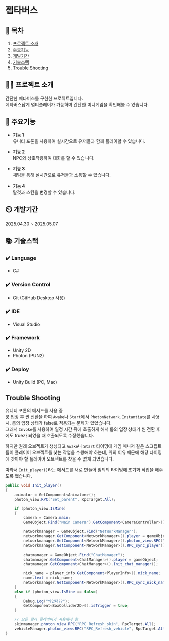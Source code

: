 # 젭타버스

## 📖 목차
1. [프로젝트 소개](#프로젝트-소개)
2. [주요기능](#주요기능)
3. [개발기간](#개발기간)
4. [기술스택](#기술스택)
5. [Trouble Shooting](#trouble-shooting)
    
## 👨‍🏫 프로젝트 소개
간단한 메타버스를 구현한 프로젝트입니다.  
메타버스답게 멀티플레이가 가능하며 간단한 미니게임을 확인해볼 수 있습니다.

## 💜 주요기능

- **기능 1**  
  유니티 포톤을 사용하여 실시간으로 유저들과 함께 플레이할 수 있습니다.

- **기능 2**  
  NPC와 상호작용하여 대화를 할 수 있습니다.
  
- **기능 3**  
  채팅을 통해 실시간으로 유저들과 소통할 수 있습니다.
  
- **기능 4**  
  탈것과 스킨을 변경할 수 있습니다.

## ⏲️ 개발기간
2025.04.30 ~ 2025.05.07

## 📚️ 기술스택

### ✔️ Language
- C#

### ✔️ Version Control
- Git (GitHub Desktop 사용)

### ✔️ IDE
- Visual Studio

### ✔️ Framework
- Unity 2D
- Photon (PUN2)

### ✔️ Deploy
- Unity Build (PC, Mac)

## Trouble Shooting

유니티 포톤의 메서드를 사용 중  
룸 입장 후 씬 전환을 하여 `Awake`나 `Start`에서 `PhotonNetwork.Instantiate`를 사용 시, 룸의 입장 상태가 false로 적용되는 문제가 있었습니다.  
그래서 `Invoke`를 사용하여 일정 시간 뒤에 호출하게 해서 룸의 입장 상태가 씬 전환 후에도 true가 되었을 때 호출되도록 수정했습니다.

하지만 원래 오브젝트가 생성되고 `Awake`나 `Start` 타이밍에 게임 매니저 같은 스크립트들이 플레이어 오브젝트를 찾는 작업을 수행해야 하는데, 위의 이유 때문에 해당 타이밍에 찾아야 할 플레이어 오브젝트를 찾을 수 없게 되었습니다.

따라서 `Init_player()`라는 메서드를 새로 만들어 임의의 타이밍에 초기화 작업을 해주도록 했습니다.

```csharp
public void Init_player()
{
    animator = GetComponent<Animator>();
    photon_view.RPC("Set_parent", RpcTarget.All);

    if (photon_view.IsMine)
    {
        camera = Camera.main;
        GameObject.Find("Main Camera").GetComponent<CameraController>().target = gameObject;

        networkmanager = GameObject.Find("NetWorkManager");
        networkmanager.GetComponent<NetworkManager>().player = gameObject;
        networkmanager.GetComponent<NetworkManager>().photon_view.RPC("RPC_sync_player", RpcTarget.All);
        networkmanager.GetComponent<NetworkManager>().RPC_sync_player();

        chatmanager = GameObject.Find("ChatManager");
        chatmanager.GetComponent<ChatManager>().player = gameObject;
        chatmanager.GetComponent<ChatManager>().Init_chat_manager();

        nick_name = player_info.GetComponent<PlayerInfo>().nick_name;
        name.text = nick_name;
        networkmanager.GetComponent<NetworkManager>().RPC_sync_nick_name();
    }
    else if (photon_view.IsMine == false)
    {
        Debug.Log("왜안대??");
        GetComponent<BoxCollider2D>().isTrigger = true;
    }

    // 모든 클라 플레이어가 사용해야 함
    skinmanager.photon_view.RPC("RPC_Refresh_skin", RpcTarget.All);
    vehicleManager.photon_view.RPC("RPC_Refresh_vehicle", RpcTarget.All);
}
